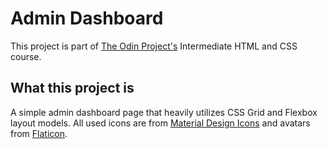 # Admin Dashboard
This project is part of [The Odin Project's](https://theodinproject.com) Intermediate HTML and CSS course.

## What this project is
A simple admin dashboard page that heavily utilizes CSS Grid and Flexbox layout models. All used icons are from [Material Design Icons](https://materialdesignicons.com/) and avatars from [Flaticon](https://www.flaticon.com/).